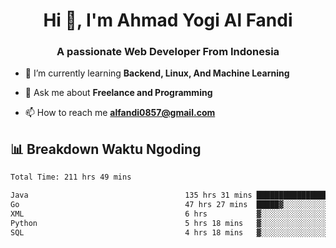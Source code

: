 <h1 align="center">Hi 👋, I'm Ahmad Yogi Al Fandi</h1>
<h3 align="center">A passionate Web Developer From Indonesia</h3>

- 🌱 I’m currently learning **Backend, Linux, And Machine Learning**

- 💬 Ask me about **Freelance and Programming**

- 📫 How to reach me **<alfandi0857@gmail.com>**


## 📊 Breakdown Waktu Ngoding

<!--START_SECTION:waka-->

```txt
Total Time: 211 hrs 49 mins

Java                                   135 hrs 31 mins ████████████████░░░░░░░░░   63.78 %
Go                                     47 hrs 27 mins  █████▓░░░░░░░░░░░░░░░░░░░   22.33 %
XML                                    6 hrs           ▓░░░░░░░░░░░░░░░░░░░░░░░░   02.83 %
Python                                 5 hrs 18 mins   ▓░░░░░░░░░░░░░░░░░░░░░░░░   02.50 %
SQL                                    4 hrs 18 mins   ▓░░░░░░░░░░░░░░░░░░░░░░░░   02.03 %
```

<!--END_SECTION:waka-->
